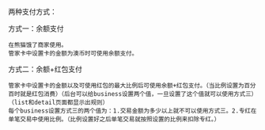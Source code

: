 两种支付方式：

方式一：余额支付

```
在熊猫饿了商家使用。
管家卡中设置卡的金额为澳币时可使用余额支付。
```

方式二：余额+红包支付

```
管家卡中设置卡的金额以及可使用红包的最大比例后可使用余额+红包支付。（当比例设置为百分百时就是红包消费）（后台可以给business设置两个值，一旦设置了这个值就可以使用方式三）（list和detail页面都显示出规则）
每个business设置方式三的两个值为：1.交易金额为多少以上就不可以使用方式三。2.专红在单笔交易中使用比例。（比例设置好之后单笔交易就按照设置的比例来扣除专红。）
```




